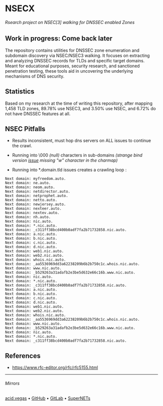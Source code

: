 # NSECX

###### Rsearch project on NSEC[3] walking for DNSSEC enabled Zones

## Work in progress: Come back later

The repository contains utilities for DNSSEC zone enumeration and subdomain discovery via NSEC/NSEC3 walking. It focuses on extracting and analyzing DNSSEC records for TLDs and specific target domains. Meant for educational purposes, security research, and sanctioned penetration testing, these tools aid in uncovering the underlying mechanisms of DNS security.

## Statistics
Based on my research at the time of writing this repository, after mapping 1,458 TLD zones, 89.78% use NSEC3, and 3.50% use NSEC, and 6.72% do not have DNSSEC features at all.

## NSEC Pitfalls
- Results inconsistent, must hop dns servers on ALL issues to continue the crawl.
- Running into \000 *(null)* characters in sub-domains *(strange bind version [issue](https://gitlab.isc.org/isc-projects/bind9/-/issues/2779) missing "w" character in the charmap)*

- Running into *.domain.tld issues creates a crawling loop :
```
Next domain: myfreedom.auto.
Next domain: ne.auto.
Next domain: neom.auto.
Next domain: netdirector.auto.
Next domain: netprophet.auto.
Next domain: netto.auto.
Next domain: newjersey.auto.
Next domain: nexteer.auto.
Next domain: nextev.auto.
Next domain: nh.auto.
Next domain: nic.auto.
Next domain: *.nic.auto.
Next domain: _c311ff38bcd400b0adf7fa2b71732858.nic.auto.
Next domain: a.nic.auto.
Next domain: b.nic.auto.
Next domain: c.nic.auto.
Next domain: d.nic.auto.
Next domain: web1.nic.auto.
Next domain: web2.nic.auto.
Next domain: whois.nic.auto.
Next domain: _aa5536969dd3a62238209b6b2b750c1c.whois.nic.auto.
Next domain: www.nic.auto.
Next domain: _b529263a31adafb2e3be5d632e66c16b.www.nic.auto.
Next domain: nic.auto.
Next domain: *.nic.auto.
Next domain: _c311ff38bcd400b0adf7fa2b71732858.nic.auto.
Next domain: a.nic.auto.
Next domain: b.nic.auto.
Next domain: c.nic.auto.
Next domain: d.nic.auto.
Next domain: web1.nic.auto.
Next domain: web2.nic.auto.
Next domain: whois.nic.auto.
Next domain: _aa5536969dd3a62238209b6b2b750c1c.whois.nic.auto.
Next domain: www.nic.auto.
Next domain: _b529263a31adafb2e3be5d632e66c16b.www.nic.auto.
Next domain: nic.auto.
Next domain: *.nic.auto.
Next domain: _c311ff38bcd400b0adf7fa2b71732858.nic.auto.
```



## References
- https://www.rfc-editor.org/rfc/rfc5155.html
___

###### Mirrors
[acid.vegas](https://git.acid.vegas/nsecx) • [GitHub](https://github.com/acidvegas/nsecx) • [GitLab](https://gitlab.com/acidvegas/nsecx) • [SuperNETs](https://git.supernets.org/acidvegas/nsecx)


